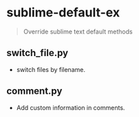 # sublime-default-ex  
> Override sublime text default methods  

## switch_file.py  
- switch files by filename.  

## comment.py  
- Add custom information in comments.  
